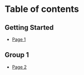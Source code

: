 # Table of contents

## Getting Started

* [Page 1](README.md)

## Group 1

* [Page 2](group-1/page-2.md)
